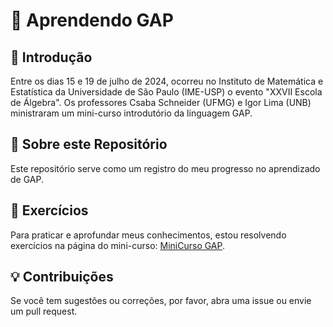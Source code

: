 # 📘 Aprendendo GAP

## 🏫 Introdução

Entre os dias 15 e 19 de julho de 2024, ocorreu no Instituto de Matemática e Estatística da Universidade de São Paulo (IME-USP) o evento "XXVII Escola de Álgebra". Os professores Csaba Schneider (UFMG) e Igor Lima (UNB) ministraram um mini-curso introdutório da linguagem GAP.

## 📝 Sobre este Repositório

Este repositório serve como um registro do meu progresso no aprendizado de GAP.

## 🧩 Exercícios

Para praticar e aprofundar meus conhecimentos, estou resolvendo exercícios na página do mini-curso: [MiniCurso GAP](https://schcs.github.io/MiniCursoGAP/).

## 💡 Contribuições

Se você tem sugestões ou correções, por favor, abra uma issue ou envie um pull request.
